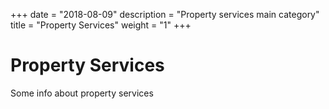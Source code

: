 +++
date = "2018-08-09"
description = "Property services main category"
title = "Property Services"
weight = "1"
+++

# Property Services

Some info about property services
